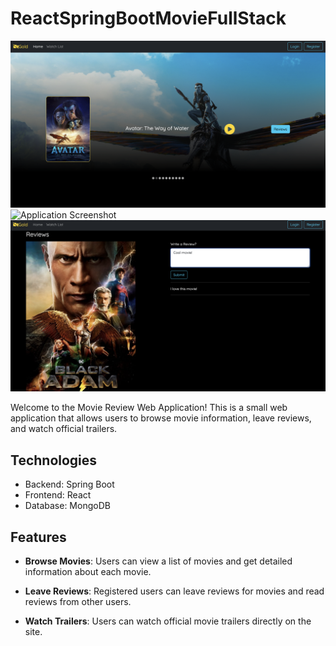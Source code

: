 # ReactSpringBootMovieFullStack
![Application Screenshot](Screenshot1.png)
![Application Screenshot](Screenshot2.png)
![Application Screenshot](Screenshot3.png)


Welcome to the Movie Review Web Application! This is a small web application that allows users to browse movie information, leave reviews, and watch official trailers.

## Technologies

- Backend: Spring Boot
- Frontend: React
- Database: MongoDB

## Features

- **Browse Movies**: Users can view a list of movies and get detailed information about each movie.

- **Leave Reviews**: Registered users can leave reviews for movies and read reviews from other users.

- **Watch Trailers**: Users can watch official movie trailers directly on the site.

